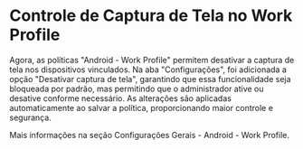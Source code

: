 # Controle de Captura de Tela no Work Profile

Agora, as políticas "Android - Work Profile" permitem desativar a captura de tela nos dispositivos vinculados. Na aba "Configurações", foi adicionada a opção "Desativar captura de tela", garantindo que essa funcionalidade seja bloqueada por padrão, mas permitindo que o administrador ative ou desative conforme necessário. As alterações são aplicadas automaticamente ao salvar a política, proporcionando maior controle e segurança.

Mais informações na seção Configurações Gerais - Android - Work Profile.
